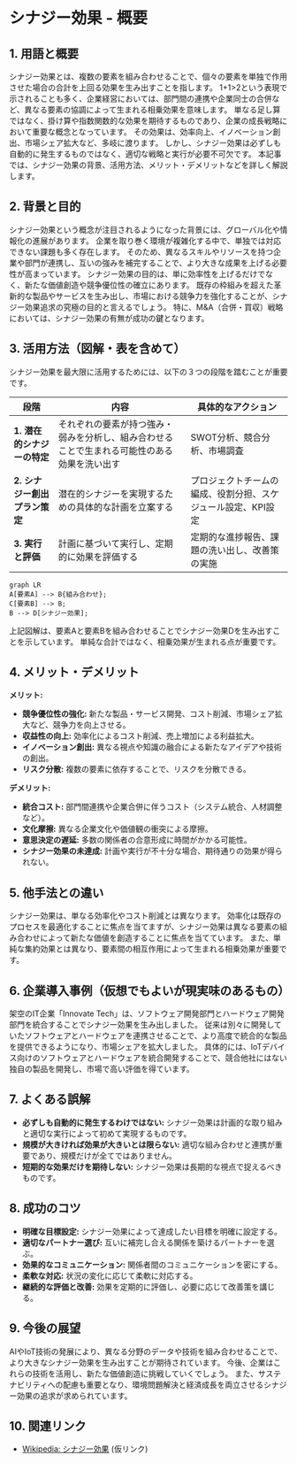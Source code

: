 # シナジー効果 - 概要

## 1. 用語と概要

シナジー効果とは、複数の要素を組み合わせることで、個々の要素を単独で作用させた場合の合計を上回る効果を生み出すことを指します。  1+1>2という表現で示されることも多く、企業経営においては、部門間の連携や企業同士の合併など、異なる要素の協調によって生まれる相乗効果を意味します。  単なる足し算ではなく、掛け算や指数関数的な効果を期待するものであり、企業の成長戦略において重要な概念となっています。  その効果は、効率向上、イノベーション創出、市場シェア拡大など、多岐に渡ります。  しかし、シナジー効果は必ずしも自動的に発生するものではなく、適切な戦略と実行が必要不可欠です。  本記事では、シナジー効果の背景、活用方法、メリット・デメリットなどを詳しく解説します。


## 2. 背景と目的

シナジー効果という概念が注目されるようになった背景には、グローバル化や情報化の進展があります。  企業を取り巻く環境が複雑化する中で、単独では対応できない課題も多く存在します。  そのため、異なるスキルやリソースを持つ企業や部門が連携し、互いの強みを補完することで、より大きな成果を上げる必要性が高まっています。  シナジー効果の目的は、単に効率性を上げるだけでなく、新たな価値創造や競争優位性の確立にあります。  既存の枠組みを超えた革新的な製品やサービスを生み出し、市場における競争力を強化することが、シナジー効果追求の究極の目的と言えるでしょう。  特に、M&A（合併・買収）戦略においては、シナジー効果の有無が成功の鍵となります。


## 3. 活用方法（図解・表を含めて）

シナジー効果を最大限に活用するためには、以下の３つの段階を踏むことが重要です。

| 段階 | 内容 | 具体的なアクション |
|---|---|---|
| **1. 潜在的シナジーの特定** | それぞれの要素が持つ強み・弱みを分析し、組み合わせることで生まれる可能性のある効果を洗い出す | SWOT分析、競合分析、市場調査 |
| **2. シナジー創出プラン策定** | 潜在的シナジーを実現するための具体的な計画を立案する | プロジェクトチームの編成、役割分担、スケジュール設定、KPI設定 |
| **3. 実行と評価** | 計画に基づいて実行し、定期的に効果を評価する | 定期的な進捗報告、課題の洗い出し、改善策の実施 |


```mermaid
graph LR
A[要素A] --> B{組み合わせ};
C[要素B] --> B;
B --> D[シナジー効果];
```

上記図解は、要素Aと要素Bを組み合わせることでシナジー効果Dを生み出すことを示しています。  単純な合計ではなく、相乗効果が生まれる点が重要です。


## 4. メリット・デメリット

**メリット:**

* **競争優位性の強化:** 新たな製品・サービス開発、コスト削減、市場シェア拡大など、競争力を向上させる。
* **収益性の向上:** 効率化によるコスト削減、売上増加による利益拡大。
* **イノベーション創出:** 異なる視点や知識の融合による新たなアイデアや技術の創出。
* **リスク分散:** 複数の要素に依存することで、リスクを分散できる。


**デメリット:**

* **統合コスト:** 部門間連携や企業合併に伴うコスト（システム統合、人材調整など）。
* **文化摩擦:** 異なる企業文化や価値観の衝突による摩擦。
* **意思決定の遅延:** 多数の関係者の合意形成に時間がかかる可能性。
* **シナジー効果の未達成:** 計画や実行が不十分な場合、期待通りの効果が得られない。


## 5. 他手法との違い

シナジー効果は、単なる効率化やコスト削減とは異なります。  効率化は既存のプロセスを最適化することに焦点を当てますが、シナジー効果は異なる要素の組み合わせによって新たな価値を創造することに焦点を当てています。  また、単純な集約効果とは異なり、要素間の相互作用によって生まれる相乗効果が重要です。


## 6. 企業導入事例（仮想でもよいが現実味のあるもの）

架空のIT企業「Innovate Tech」は、ソフトウェア開発部門とハードウェア開発部門を統合することでシナジー効果を生み出しました。  従来は別々に開発していたソフトウェアとハードウェアを連携させることで、より高度で統合的な製品を提供できるようになり、市場シェアを拡大しました。  具体的には、IoTデバイス向けのソフトウェアとハードウェアを統合開発することで、競合他社にはない独自の製品を開発し、市場で高い評価を得ています。


## 7. よくある誤解

* **必ずしも自動的に発生するわけではない:**  シナジー効果は計画的な取り組みと適切な実行によって初めて実現するものです。
* **規模が大きければ効果が大きいとは限らない:**  適切な組み合わせと連携が重要であり、規模だけが全てではありません。
* **短期的な効果だけを期待しない:**  シナジー効果は長期的な視点で捉えるべきものです。


## 8. 成功のコツ

* **明確な目標設定:**  シナジー効果によって達成したい目標を明確に設定する。
* **適切なパートナー選び:**  互いに補完し合える関係を築けるパートナーを選ぶ。
* **効果的なコミュニケーション:**  関係者間のコミュニケーションを密にする。
* **柔軟な対応:**  状況の変化に応じて柔軟に対応する。
* **継続的な評価と改善:**  効果を定期的に評価し、必要に応じて改善策を講じる。


## 9. 今後の展望

AIやIoT技術の発展により、異なる分野のデータや技術を組み合わせることで、より大きなシナジー効果を生み出すことが期待されています。  今後、企業はこれらの技術を活用し、新たな価値創造に挑戦していくでしょう。  また、サステナビリティへの配慮も重要となり、環境問題解決と経済成長を両立させるシナジー効果の追求が求められています。


## 10. 関連リンク

* [Wikipedia: シナジー効果](https://ja.wikipedia.org/wiki/%E3%82%B7%E3%83%8A%E3%82%B8%E3%83%BC%E5%8A%B9%E6%9E%9C) (仮リンク)


